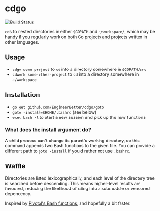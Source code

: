 # cdgo

[![Build Status](https://travis-ci.org/EngineerBetter/cdgo.svg?branch=master)](https://travis-ci.org/EngineerBetter/cdgo)

`cd`s to nested directories in either `$GOPATH` and `~/workspace/`, which may be handy if you regularly work on both Go projects and projects written in other languages.

## Usage

* `cdgo some-project` to `cd` into a directory somewhere in `$GOPATH/src`
* `cdwork some-other-project` to `cd` into a directory somewhere in `~/workspace`

## Installation

* `go get github.com/EngineerBetter/cdgo/goto`
* `goto -install=$HOME/.bashrc` (see below)
* `exec bash -l` to start a new session and pick up the new functions

### What does the install argument do?

A child process can't change its parent's working directory, so this command appends two Bash functions to the given file. You can provide a different path to `goto -install` if you'd rather not use `.bashrc`.

## Waffle

Directories are listed lexicographically, and each level of the directory tree is searched before descending. This means higher-level results are favoured, reducing the likelihood of `cd`ing into a submodule or vendored dependency.

Inspired by [Pivotal's Bash functions](https://github.com/cloudfoundry-incubator/garden-linux/wiki/Garden-development-workstation-setup), and hopefully a bit faster.